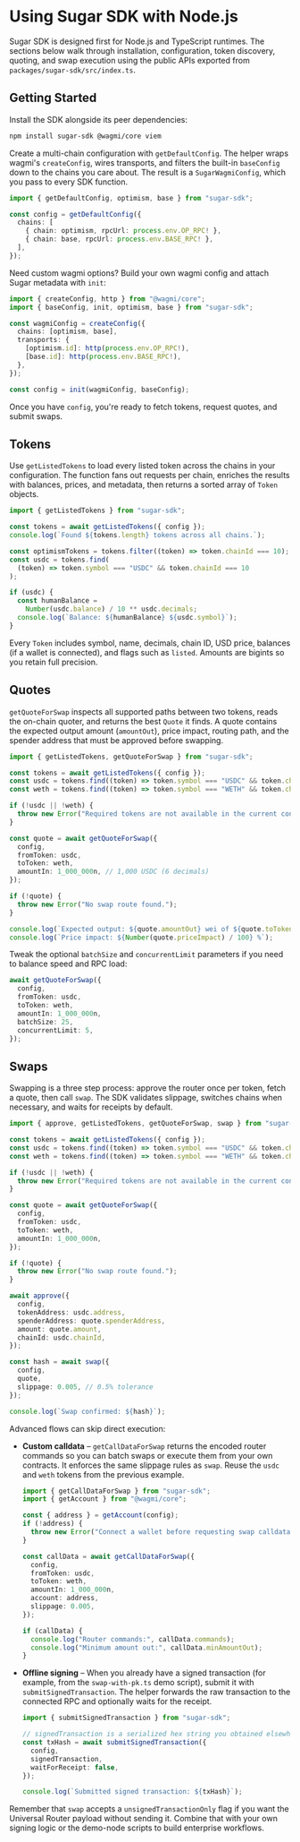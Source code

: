 # Using Sugar SDK with Node.js

Sugar SDK is designed first for Node.js and TypeScript runtimes. The sections below walk through installation, configuration, token discovery, quoting, and swap execution using the public APIs exported from `packages/sugar-sdk/src/index.ts`.

## Getting Started

Install the SDK alongside its peer dependencies:

```bash
npm install sugar-sdk @wagmi/core viem
```

Create a multi-chain configuration with `getDefaultConfig`. The helper wraps wagmi's `createConfig`, wires transports, and filters the built-in `baseConfig` down to the chains you care about. The result is a `SugarWagmiConfig`, which you pass to every SDK function.

```typescript
import { getDefaultConfig, optimism, base } from "sugar-sdk";

const config = getDefaultConfig({
  chains: [
    { chain: optimism, rpcUrl: process.env.OP_RPC! },
    { chain: base, rpcUrl: process.env.BASE_RPC! },
  ],
});
```

Need custom wagmi options? Build your own wagmi config and attach Sugar metadata with `init`:

```typescript
import { createConfig, http } from "@wagmi/core";
import { baseConfig, init, optimism, base } from "sugar-sdk";

const wagmiConfig = createConfig({
  chains: [optimism, base],
  transports: {
    [optimism.id]: http(process.env.OP_RPC!),
    [base.id]: http(process.env.BASE_RPC!),
  },
});

const config = init(wagmiConfig, baseConfig);
```

Once you have `config`, you're ready to fetch tokens, request quotes, and submit swaps.

## Tokens

Use `getListedTokens` to load every listed token across the chains in your configuration. The function fans out requests per chain, enriches the results with balances, prices, and metadata, then returns a sorted array of `Token` objects.

```typescript
import { getListedTokens } from "sugar-sdk";

const tokens = await getListedTokens({ config });
console.log(`Found ${tokens.length} tokens across all chains.`);

const optimismTokens = tokens.filter((token) => token.chainId === 10);
const usdc = tokens.find(
  (token) => token.symbol === "USDC" && token.chainId === 10
);

if (usdc) {
  const humanBalance =
    Number(usdc.balance) / 10 ** usdc.decimals;
  console.log(`Balance: ${humanBalance} ${usdc.symbol}`);
}
```

Every `Token` includes symbol, name, decimals, chain ID, USD price, balances (if a wallet is connected), and flags such as `listed`. Amounts are bigints so you retain full precision.

## Quotes

`getQuoteForSwap` inspects all supported paths between two tokens, reads the on-chain quoter, and returns the best `Quote` it finds. A quote contains the expected output amount (`amountOut`), price impact, routing path, and the spender address that must be approved before swapping.

```typescript
import { getListedTokens, getQuoteForSwap } from "sugar-sdk";

const tokens = await getListedTokens({ config });
const usdc = tokens.find((token) => token.symbol === "USDC" && token.chainId === 10);
const weth = tokens.find((token) => token.symbol === "WETH" && token.chainId === 10);

if (!usdc || !weth) {
  throw new Error("Required tokens are not available in the current configuration.");
}

const quote = await getQuoteForSwap({
  config,
  fromToken: usdc,
  toToken: weth,
  amountIn: 1_000_000n, // 1,000 USDC (6 decimals)
});

if (!quote) {
  throw new Error("No swap route found.");
}

console.log(`Expected output: ${quote.amountOut} wei of ${quote.toToken.symbol}`);
console.log(`Price impact: ${Number(quote.priceImpact) / 100} %`);
```

Tweak the optional `batchSize` and `concurrentLimit` parameters if you need to balance speed and RPC load:

```typescript
await getQuoteForSwap({
  config,
  fromToken: usdc,
  toToken: weth,
  amountIn: 1_000_000n,
  batchSize: 25,
  concurrentLimit: 5,
});
```

## Swaps

Swapping is a three step process: approve the router once per token, fetch a quote, then call `swap`. The SDK validates slippage, switches chains when necessary, and waits for receipts by default.

```typescript
import { approve, getListedTokens, getQuoteForSwap, swap } from "sugar-sdk";

const tokens = await getListedTokens({ config });
const usdc = tokens.find((token) => token.symbol === "USDC" && token.chainId === 10);
const weth = tokens.find((token) => token.symbol === "WETH" && token.chainId === 10);

if (!usdc || !weth) {
  throw new Error("Required tokens are not available in the current configuration.");
}

const quote = await getQuoteForSwap({
  config,
  fromToken: usdc,
  toToken: weth,
  amountIn: 1_000_000n,
});

if (!quote) {
  throw new Error("No swap route found.");
}

await approve({
  config,
  tokenAddress: usdc.address,
  spenderAddress: quote.spenderAddress,
  amount: quote.amount,
  chainId: usdc.chainId,
});

const hash = await swap({
  config,
  quote,
  slippage: 0.005, // 0.5% tolerance
});

console.log(`Swap confirmed: ${hash}`);
```

Advanced flows can skip direct execution:

- **Custom calldata** – `getCallDataForSwap` returns the encoded router commands so you can batch swaps or execute them from your own contracts. It enforces the same slippage rules as `swap`. Reuse the `usdc` and `weth` tokens from the previous example.

  ```typescript
  import { getCallDataForSwap } from "sugar-sdk";
  import { getAccount } from "@wagmi/core";

  const { address } = getAccount(config);
  if (!address) {
    throw new Error("Connect a wallet before requesting swap calldata.");
  }

  const callData = await getCallDataForSwap({
    config,
    fromToken: usdc,
    toToken: weth,
    amountIn: 1_000_000n,
    account: address,
    slippage: 0.005,
  });

  if (callData) {
    console.log("Router commands:", callData.commands);
    console.log("Minimum amount out:", callData.minAmountOut);
  }
  ```

- **Offline signing** – When you already have a signed transaction (for example, from the `swap-with-pk.ts` demo script), submit it with `submitSignedTransaction`. The helper forwards the raw transaction to the connected RPC and optionally waits for the receipt.

  ```typescript
  import { submitSignedTransaction } from "sugar-sdk";

  // signedTransaction is a serialized hex string you obtained elsewhere
  const txHash = await submitSignedTransaction({
    config,
    signedTransaction,
    waitForReceipt: false,
  });

  console.log(`Submitted signed transaction: ${txHash}`);
  ```

Remember that `swap` accepts a `unsignedTransactionOnly` flag if you want the Universal Router payload without sending it. Combine that with your own signing logic or the demo-node scripts to build enterprise workflows.
